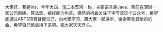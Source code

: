 大家好，我是Iris，今年大四，渣二本菜鸡一枚，主要语言是Java，目前在深圳一家公司搬砖。算法弱，编程能力也差。偶然的机会关注了字节流这个公众号，希望能通过ARTS项目督促自己，向大家学习，跟大家一起进步，谢谢寒食君给的机会，希望自己能坚持下来吧。祝大家天天开心。
